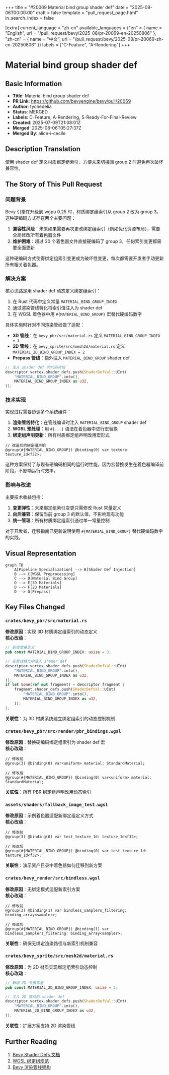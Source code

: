 +++
title = "#20069 Material bind group shader def"
date = "2025-08-06T00:00:00"
draft = false
template = "pull_request_page.html"
in_search_index = false

[extra]
current_language = "zh-cn"
available_languages = {"en" = { name = "English", url = "/pull_request/bevy/2025-08/pr-20069-en-20250806" }, "zh-cn" = { name = "中文", url = "/pull_request/bevy/2025-08/pr-20069-zh-cn-20250806" }}
labels = ["C-Feature", "A-Rendering"]
+++

# Material bind group shader def

## Basic Information
- **Title**: Material bind group shader def
- **PR Link**: https://github.com/bevyengine/bevy/pull/20069
- **Author**: tychedelia
- **Status**: MERGED
- **Labels**: C-Feature, A-Rendering, S-Ready-For-Final-Review
- **Created**: 2025-07-09T21:08:01Z
- **Merged**: 2025-08-06T05:27:37Z
- **Merged By**: alice-i-cecile

## Description Translation
使用 shader def 定义材质绑定组索引，方便未来切换回 group 2 时避免再次破坏兼容性。

## The Story of This Pull Request

### 问题背景
Bevy 引擎在升级到 wgpu 0.25 时，材质绑定组索引从 group 2 改为 group 3。这种硬编码方式存在两个主要问题：
1. **兼容性风险**：未来如果需要再次更改绑定组索引（例如优化资源布局），需要全局修改所有着色器文件
2. **维护困难**：超过 30 个着色器文件直接硬编码了 group 3，任何索引变更都需要全面更新

这种硬编码方式使得绑定组索引变更成为破坏性变更，每次都需要开发者手动更新所有相关着色器。

### 解决方案
核心思路是用 shader def 动态定义绑定组索引：
1. 在 Rust 代码中定义常量 `MATERIAL_BIND_GROUP_INDEX`
2. 通过渲染管线特化将索引值注入为 shader def
3. 在 WGSL 着色器中用 `#{MATERIAL_BIND_GROUP}` 宏替代硬编码数字

具体实施时针对不同渲染管线做了适配：
- **3D 管线**：在 `bevy_pbr/src/material.rs` 定义 `MATERIAL_BIND_GROUP_INDEX = 3`
- **2D 管线**：在 `bevy_sprite/src/mesh2d/material.rs` 定义 `MATERIAL_2D_BIND_GROUP_INDEX = 2`
- **Prepass 管线**：额外注入 `MATERIAL_BIND_GROUP` shader def

```rust
// 注入 shader def 的代码片段
descriptor.vertex.shader_defs.push(ShaderDefVal::UInt(
    "MATERIAL_BIND_GROUP".into(),
    MATERIAL_BIND_GROUP_INDEX as u32,
));
```

### 技术实现
实现过程需要协调多个系统组件：
1. **渲染管线特化**：在管线编译时注入 `MATERIAL_BIND_GROUP` shader def
2. **WGSL 预处理**：用 `#{...}` 语法在着色器中进行宏替换
3. **绑定组声明更新**：所有材质绑定组声明改用宏形式

```wgsl
// 改造后的绑定组声明
@group(#{MATERIAL_BIND_GROUP}) @binding(0) var texture: texture_2d<f32>;
```

这种方案保持了与现有硬编码相同的运行时性能，因为宏替换发生在着色器编译前阶段，不影响运行时效率。

### 影响与改进
主要技术收益包括：
1. **变更弹性**：未来绑定组索引变更只需修改 Rust 常量定义
2. **向后兼容**：保留当前 group 3 的默认值，不影响现有功能
3. **统一管理**：所有材质绑定组索引通过单一常量控制

对于开发者，迁移指南已更新说明使用 `#{MATERIAL_BIND_GROUP}` 替代硬编码数字的实践。

## Visual Representation

```mermaid
graph TD
    A[Pipeline Specialization] --> B[Shader Def Injection]
    B --> C[WGSL Preprocessing]
    C --> D[Material Bind Group]
    D --> E[3D Materials]
    D --> F[2D Materials]
    D --> G[Prepass]
```

## Key Files Changed

### `crates/bevy_pbr/src/material.rs`
**修改原因**：实现 3D 材质绑定组索引的动态定义  
**核心改动**：
```rust
// 新增常量定义
pub const MATERIAL_BIND_GROUP_INDEX: usize = 3;

// 在管线特化中注入 shader def
descriptor.vertex.shader_defs.push(ShaderDefVal::UInt(
    "MATERIAL_BIND_GROUP".into(),
    MATERIAL_BIND_GROUP_INDEX as u32,
));
if let Some(ref mut fragment) = descriptor.fragment {
    fragment.shader_defs.push(ShaderDefVal::UInt(
        "MATERIAL_BIND_GROUP".into(),
        MATERIAL_BIND_GROUP_INDEX as u32,
    ));
};
```
**关联性**：为 3D 材质系统建立绑定组索引的动态控制机制

### `crates/bevy_pbr/src/render/pbr_bindings.wgsl`
**修改原因**：替换硬编码绑定组索引为 shader def 宏  
**核心改动**：
```wgsl
// 修改前
@group(3) @binding(0) var<uniform> material: StandardMaterial;

// 修改后
@group(#{MATERIAL_BIND_GROUP}) @binding(0) var<uniform> material: StandardMaterial;
```
**关联性**：所有 PBR 绑定组声明改用动态索引

### `assets/shaders/fallback_image_test.wgsl`
**修改原因**：示例着色器适配新绑定组定义方式  
**核心改动**：
```wgsl
// 修改前
@group(3) @binding(0) var test_texture_1d: texture_1d<f32>;

// 修改后
@group(#{MATERIAL_BIND_GROUP}) @binding(0) var test_texture_1d: texture_1d<f32>;
```
**关联性**：演示资产目录中着色器如何迁移到新方案

### `crates/bevy_render/src/bindless.wgsl`
**修改原因**：无绑定模式适配新索引方案  
**核心改动**：
```wgsl
// 修改前
@group(3) @binding(1) var bindless_samplers_filtering: binding_array<sampler>;

// 修改后
@group(#{MATERIAL_BIND_GROUP}) @binding(1) var bindless_samplers_filtering: binding_array<sampler>;
```
**关联性**：确保无绑定渲染路径与新索引机制兼容

### `crates/bevy_sprite/src/mesh2d/material.rs`
**修改原因**：为 2D 材质实现绑定组索引动态控制  
**核心改动**：
```rust
// 新增 2D 专用常量
pub const MATERIAL_2D_BIND_GROUP_INDEX: usize = 2;

// 注入 2D 管线的 shader def
descriptor.vertex.shader_defs.push(ShaderDefVal::UInt(
    "MATERIAL_BIND_GROUP".into(),
    MATERIAL_2D_BIND_GROUP_INDEX as u32,
));
```
**关联性**：扩展方案支持 2D 渲染管线

## Further Reading
1. [Bevy Shader Defs 文档](https://bevyengine.org/learn/book/getting-started/shader-defs/)
2. [WGSL 绑定组规范](https://gpuweb.github.io/gpuweb/wgsl/#attribute-group)
3. [Bevy 渲染管线架构](https://bevyengine.org/learn/book/getting-started/pipeline/)